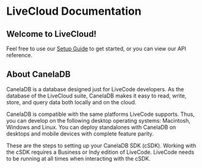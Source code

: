 # LiveCloud Documentation

## Welcome to LiveCloud!

Feel free to use our [Setup Guide](Setup.md) to get started, or you can view our API reference.

## About CanelaDB

CanelaDB is a database designed just for LiveCode developers. As the database of the LiveCloud suite, CanelaDB makes it easy to read, write, store, and query data both locally and on the cloud.

CanelaDB is compatible with the same platforms LiveCode supports. Thus, you can develop on the following desktop operating systems: Macintosh, Windows and Linux. You can deploy standalones with CanelaDB on desktops and mobile devices with complete feature parity.

These are the steps to setting up your CanelaDB SDK (cSDK). Working with the cSDK requires a Business or Indy edition of LiveCode. LiveCode needs to be running at all times when interacting with the cSDK.
